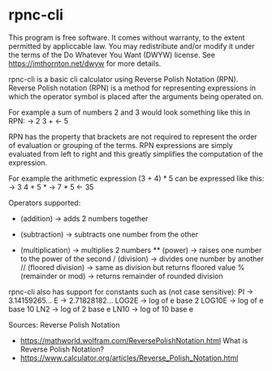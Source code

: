 # rpnc-cli

This program is free software. It comes without warranty, to the
extent permitted by appliccable law. You may redistribute and/or
modify it under the terms of the Do Whatever You Want (DWYW) license.
See https://jmthornton.net/dwyw for more details.

rpnc-cli is a basic cli calculator using Reverse Polish Notation (RPN).
Reverse Polish notation (RPN) is a method for representing expressions
in which the operator symbol is placed after the arguments being operated on.

For example a sum of numbers 2 and 3 would look something like this in RPN:
-> 2 3 + 
<- 5

RPN has the property that brackets are not required to represent the order
of evaluation or grouping of the terms.
RPN expressions are simply evaluated from left to right and this greatly
simplifies the computation of the expression.

For example the arithmetic expression (3 + 4) * 5 can be expressed like this:
-> 3 4 + 5 * 
-> 7 * 5
<- 35

Operators supported:
+  (addition)         -> adds 2 numbers together
-  (subtraction)      -> subtracts one number from the other
*  (multiplication)   -> multiplies 2 numbers
** (power)            -> raises one number to the power of the second
/  (division)         -> divides one number by another
// (floored division) -> same as division but returns floored value
%  (remainder or mod) -> returns remainder of rounded division

rpnc-cli also has support for constants such as (not case sensitive):
PI      -> 3.14159265...
E       -> 2.71828182...
LOG2E   -> log of e base 2
LOG10E  -> log of e base 10
LN2     -> log of 2 base e
LN10    -> log of 10 base e

Sources:
Reverse Polish Notation
- https://mathworld.wolfram.com/ReversePolishNotation.html
What is Reverse Polish Notation?
- https://www.calculator.org/articles/Reverse_Polish_Notation.html